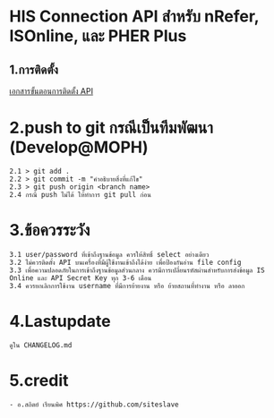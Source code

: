 # HIS Connection API สำหรับ nRefer, ISOnline, และ PHER Plus

## 1.การติดตั้ง
[เอกสารขั้นตอนการติดตั้ง API](https://connect.moph.go.th/pher-plus/#/main/link)

# 2.push to git กรณีเป็นทีมพัฒนา (Develop@MOPH)
```
2.1 > git add .
2.2 > git commit -m "คำอธิบายสิ่งที่แก้ไข"
2.3 > git push origin <branch name>
2.4 กรณี push ไม่ได้ ให้ทำการ git pull ก่อน
```

# 3.ข้อควรระวัง
```
3.1 user/password ที่เข้าถึงฐานข้อมูล ควรให้สิทธิ์ select อย่างเดียว
3.2 ไม่ควรติดตั้ง API บนเครื่องที่มีผู้ใช้งานเข้าถึงได้ง่าย เพื่อป้องกันอ่าน file config
3.3 เพื่อความปลอดภัยในการเข้าถึงฐานข้อมูลส่วนกลาง ควรมีการเปลี่ยนรหัสผ่านสำหรับการส่งข้อมูล IS Online และ API Secret Key ทุก 3-6 เดือน
3.4 ควรยกเลิกการใช้งาน username ที่มีการย้ายงาน หรือ ย้ายสถานที่ทำงาน หรือ ลาออก
```

# 4.Lastupdate
```
ดูใน CHANGELOG.md
```

# 5.credit
```
- อ.สถิตย์ เรียนพิศ https://github.com/siteslave
```